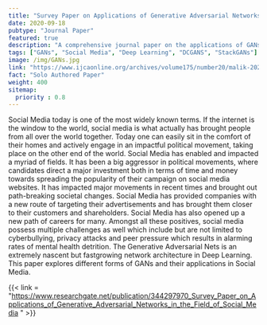 ```yaml
---
title: "Survey Paper on Applications of Generative Adversarial Networks in the Field of Social Media"
date: 2020-09-18
pubtype: "Journal Paper"
featured: true
description: "A comprehensive journal paper on the applications of GANs in Social Media"
tags: ["GANs", "Social Media", "Deep Learning", "DCGANS", "StackGANs"]
image: /img/GANs.jpg
link: "https://www.ijcaonline.org/archives/volume175/number20/malik-2020-ijca-920728.pdf "
fact: "Solo Authored Paper"
weight: 400
sitemap:
  priority : 0.8
---
```



Social Media today is one of the most widely known terms. If the internet is the window to the world, social media is what actually has brought people from all over the world together. Today one can easily sit in the comfort of their homes and actively engage in an impactful political movement, taking place on the other end of the world. Social Media has enabled and impacted a myriad of fields. It has been a big aggressor in political movements, where candidates direct a major investment both in terms of time and money towards spreading the popularity of their campaign on social media websites. It has impacted major movements in recent times and brought out path-breaking societal changes. Social Media has provided companies with a new route of targeting their advertisements and has brought them closer to their customers and shareholders. Social Media has also opened up a new path of careers for many. Amongst all these positives, social media possess multiple challenges as well which include but are not limited to cyberbullying, privacy attacks and peer pressure which results in alarming rates of mental health detrition. The Generative Adversarial Nets is an extremely nascent but fastgrowing network architecture in Deep Learning. This paper explores different forms of GANs and their applications in Social Media.

{{< link = "https://www.researchgate.net/publication/344297970_Survey_Paper_on_Applications_of_Generative_Adversarial_Networks_in_the_Field_of_Social_Media " >}}
